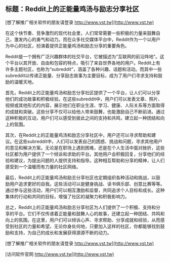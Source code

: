 ## **标题：Reddit上的正能量鸡汤与励志分享社区**

[想了解推广相关软件的朋友请登录 http://www.vst.tw](http://www.vst.tw)

在这个快节奏、竞争激烈的现代社会里，人们常常需要一些积极的力量来鼓舞自己，激发内心的勇气和动力。而在众多社交媒体平台中，Reddit作为一个以用户为中心的社区，扮演着提供正能量鸡汤和励志分享的重要角色。

Reddit是一个拥有广泛兴趣群体的社交平台，它被描述为“互联网的前沿阵地”。这个平台以其开放、自由和包容的特点，吸引了来自世界各地的用户。Reddit上有许多主题社区，也称为“subreddit”，涵盖了各种兴趣、话题和活动。而其中一些subreddit以传递正能量、分享励志故事为主要目标，成为了用户们寻求支持和鼓励的温暖天地。

首先，Reddit上的正能量鸡汤和励志分享社区提供了一个平台，让人们可以分享他们的成功故事和积极经验。在这些subreddit中，用户们可以发表文章、照片、视频或其他形式的内容，展示他们在职业生涯、学习、健康、人际关系等方面取得的成就和突破。这些分享不仅可以给他人带来鼓舞，也能激励自己不断前进。通过这种积极的互动，用户们可以感受到彼此之间的支持和共鸣，建立起一种团结和向上的氛围。

其次，在Reddit上的正能量鸡汤和励志分享社区中，用户还可以寻求帮助和建议。在这些subreddit中，人们可以发表自己的困惑、挑战和问题，寻求其他用户的意见和解决方案。无论是在职场上遇到困难，还是在个人生活中面对挫折，这些社区都为用户提供了一个倾诉和求助的平台。其他用户会积极回复，分享他们的经验和建议，为提出问题的人提供支持和指导。这种相互帮助和分享的精神，让人们感受到一个温暖而有力量的社区网络。

最后，Reddit上的正能量鸡汤和励志分享社区也定期组织各种活动和挑战，以鼓励用户追求更好的自我。这些活动可以是健身挑战、读书俱乐部、创意比赛等等。通过参与这些活动，用户们可以相互激励和监督，共同追求个人目标和成长。这种集体的行动和共同的目标，增强了社区的凝聚力和积极影响力。

总之，Reddit上的正能量鸡汤和励志分享社区为人们提供了一个积极、支持和分享的平台。它们不仅传递着正能量和鼓舞人心的故事，还建立起一种团结、共鸣和向上的氛围。在这里，用户们可以倾诉心声、寻求帮助、分享成就和经验，从而感受到社区的力量和希望。无论你身处何地，只要加入这样的社区，你都能够找到鼓励和支持，为自己的成长和发展获得源源不断的动力。

[想了解推广相关软件的朋友请登录 http://www.vst.tw](http://www.vst.tw)


[访问软件官网 http://www.vst.tw](http://www.vst.tw)

